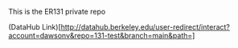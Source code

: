 This is the ER131 private repo

(DataHub Link)[http://datahub.berkeley.edu/user-redirect/interact?account=dawsonv&repo=131-test&branch=main&path=]

